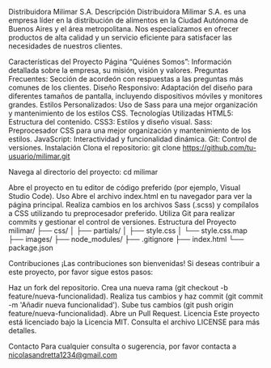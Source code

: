 Distribuidora Milimar S.A.
Descripción
Distribuidora Milimar S.A. es una empresa líder en la distribución de alimentos en la Ciudad Autónoma de Buenos Aires y el área metropolitana. Nos especializamos en ofrecer productos de alta calidad y un servicio eficiente para satisfacer las necesidades de nuestros clientes.

Características del Proyecto
Página “Quiénes Somos”: Información detallada sobre la empresa, su misión, visión y valores.
Preguntas Frecuentes: Sección de acordeón con respuestas a las preguntas más comunes de los clientes.
Diseño Responsivo: Adaptación del diseño para diferentes tamaños de pantalla, incluyendo dispositivos móviles y monitores grandes.
Estilos Personalizados: Uso de Sass para una mejor organización y mantenimiento de los estilos CSS.
Tecnologías Utilizadas
HTML5: Estructura del contenido.
CSS3: Estilos y diseño visual.
Sass: Preprocesador CSS para una mejor organización y mantenimiento de los estilos.
JavaScript: Interactividad y funcionalidad dinámica.
Git: Control de versiones.
Instalación
Clona el repositorio:
git clone https://github.com/tu-usuario/milimar.git

Navega al directorio del proyecto:
cd milimar

Abre el proyecto en tu editor de código preferido (por ejemplo, Visual Studio Code).
Uso
Abre el archivo index.html en tu navegador para ver la página principal.
Realiza cambios en los archivos Sass (.scss) y compílalos a CSS utilizando tu preprocesador preferido.
Utiliza Git para realizar commits y gestionar el control de versiones.
Estructura del Proyecto
milimar/
├── css/
│   ├── partials/
│   ├── style.css
│   └── style.css.map
├── images/
├── node_modules/
├── .gitignore
├── index.html
└── package.json

Contribuciones
¡Las contribuciones son bienvenidas! Si deseas contribuir a este proyecto, por favor sigue estos pasos:

Haz un fork del repositorio.
Crea una nueva rama (git checkout -b feature/nueva-funcionalidad).
Realiza tus cambios y haz commit (git commit -m 'Añadir nueva funcionalidad').
Sube tus cambios (git push origin feature/nueva-funcionalidad).
Abre un Pull Request.
Licencia
Este proyecto está licenciado bajo la Licencia MIT. Consulta el archivo LICENSE para más detalles.

Contacto
Para cualquier consulta o sugerencia, por favor contacta a nicolasandretta1234@gmail.com